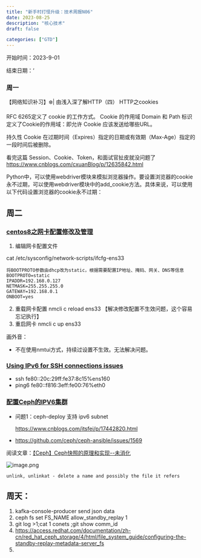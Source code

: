 ```yaml
---
title: "新手村打怪升级：技术周报N06"
date: 2023-08-25 
description: "核心技术"
draft: false

categories: ["GTD"]
---
```






开始时间：2023-9-01

结束日期：‘

### 周一

【网络知识补习】❄️| 由浅入深了解HTTP（四） HTTP之cookies

RFC 6265定义了 cookie 的工作方式。
Cookie 的作用域
Domain 和 Path 标识定义了Cookie的作用域：即允许 Cookie 应该发送给哪些URL。

持久性 Cookie 在过期时间（Expires）指定的日期或有效期（Max-Age）指定的一段时间后被删除。

看完这篇 Session、Cookie、Token，和面试官扯皮就没问题了 
https://www.cnblogs.com/cxuanBlog/p/12635842.html


Python中，可以使用webdriver模块来模拟浏览器操作。要设置浏览器的cookie永不过期，可以使用webdriver模块中的add_cookie方法。具体来说，可以使用以下代码设置浏览器的cookie永不过期：

## 周二

### [centos8之网卡配置修改及管理](https://blog.csdn.net/carefree2005/article/details/114396600)

1. 编辑网卡配置文件 

cat /etc/sysconfig/network-scripts/ifcfg-ens33 

~~~
将BOOTPROTO参数由dhcp改为static，根据需要配置IP地址、掩码、网关、DNS等信息
BOOTPROTO=static
IPADDR=192.168.0.127
NETMASK=255.255.255.0
GATEWAY=192.168.0.1
ONBOOT=yes
~~~

2. 重载网卡配置 nmcli c reload ens33 【解决修改配置不生效问题，这个容易忘记执行】
3. 重启网卡 nmcli c up ens33

画外音：

- 不在使用nmtui方式，持续过设置不生效。无法解决问题。



### [Using IPv6 for SSH connections issues](https://askubuntu.com/questions/1042091/using-ipv6-for-ssh-connections-issues)

- ssh fe80::20c:29ff:fe37:8c15%ens160
- ping6 fe80::f816:3eff:fe00:76%eth0



### [配置Ceph的IPV6集群](https://www.cnblogs.com/zphj1987/p/13575376.html)

- 问题1：ceph-deploy 支持 ipv6 subnet 

   https://www.cnblogs.com/itsfei/p/17442820.html

  

- https://github.com/ceph/ceph-ansible/issues/1569





阅读文章：[【Ceph】Ceph快照的原理和实现--未消化](https://blog.csdn.net/weixin_42319496/article/details/125942831)



![image.png](https://s2.loli.net/2023/09/28/HOf9RntF4JLEgdY.png)

```
unlink, unlinkat - delete a name and possibly the file it refers
```


## 周天：

1. kafka-console-producer send json data
2. ceph fs set FS_NAME allow_standby_replay 1
3. git log  >1;cat 1 conets  ;git show comm_id
4. https://access.redhat.com/documentation/zh-cn/red_hat_ceph_storage/4/html/file_system_guide/configuring-the-standby-replay-metadata-server_fs
5. 

